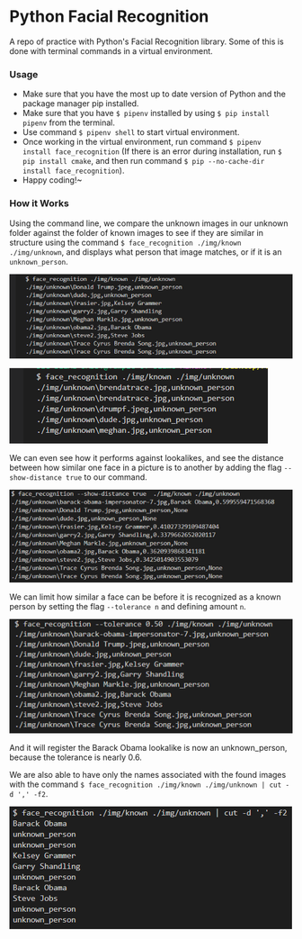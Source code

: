 # Python Facial Recognition

A repo of practice with Python's Facial Recognition library. Some of this is done with terminal commands in a virtual environment.

### Usage

- Make sure that you have the most up to date version of Python and the package manager pip installed.
- Make sure that you have `$ pipenv` installed by using `$ pip install pipenv` from the terminal.
- Use command `$ pipenv shell` to start virtual environment.
- Once working in the virtual environment, run command `$ pipenv install face_recognition` (If there is an error during installation, run `$ pip install cmake`, and then run command `$ pip --no-cache-dir install face_recognition`).
- Happy coding!~

### How it Works
Using the command line, we compare the unknown images in our unknown folder against the folder of known images to see if they are similar in structure using the command `$ face_recognition ./img/known ./img/unknown`, and displays what person that image matches, or if it is an `unknown_person`.

![Unknown Persons](img/screenshots/detection.png)

![Detected Persons](img/screenshots/unknown.png)

We can even see how it performs against lookalikes, and see the distance between how similar one face in a picture is to another by adding the flag `--show-distance true` to our command.

![Lookalikes](img/screenshots/lookalike.png)

We can limit how similar a face can be before it is recognized as a known person by setting the flag `--tolerance n` and defining amount `n`.

![Tolerance](img/screenshots/tolerance.png)

And it will register the Barack Obama lookalike is now an unknown_person, because the tolerance is nearly 0.6.

We are also able to have only the names associated with the found images with the command `$ face_recognition ./img/known ./img/unknown | cut -d ',' -f2`.

![Names](./img/screenshots/namesonly.png)